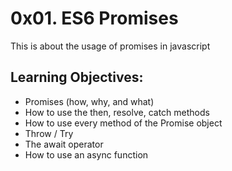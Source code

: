# 0x01. ES6 Promises

This is about the usage of promises in javascript

## Learning Objectives:

* Promises (how, why, and what)
* How to use the then, resolve, catch methods
* How to use every method of the Promise object
* Throw / Try
* The await operator
* How to use an async function
